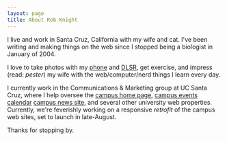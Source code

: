 ```yaml
---
layout: page
title: About Rob Knight
---
```


I live and work in Santa Cruz, California with my wife and cat. I've been writing and making things on the web since I stopped being a biologist in January of 2004.

I love to take photos with my [phone](http://instagram.com/robknight/ "Rob Knight on Instagram") and  [DLSR](http://www.flickr.com/rknight/ "Rob Knighto on Flickr"), get exercise, and impress (read: *pester*) my wife with the web/computer/nerd things I learn every day.

I currently work in the Communications & Marketing group at UC Santa Cruz, where I help oversee the [campus home page](http://www.ucsc.edu), [campus events calendar](https://events.ucsc.edu) [campus news site](http://news.ucsc.edu), and several other university web properties. Currently, we're feverishly working on a responsive *retrofit* of the campus web sites, set to launch in late-August.

Thanks for stopping by.
